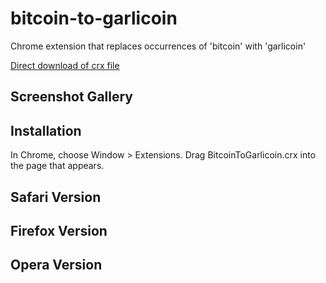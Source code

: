 bitcoin-to-garlicoin
=============

Chrome extension that replaces occurrences of 'bitcoin' with 'garlicoin'

[Direct download of crx file]()


Screenshot Gallery
------------------


Installation
------------

In Chrome, choose Window > Extensions.  Drag BitcoinToGarlicoin.crx into the page that appears.

Safari Version
--------------


Firefox Version
---------------



Opera Version
---------------

